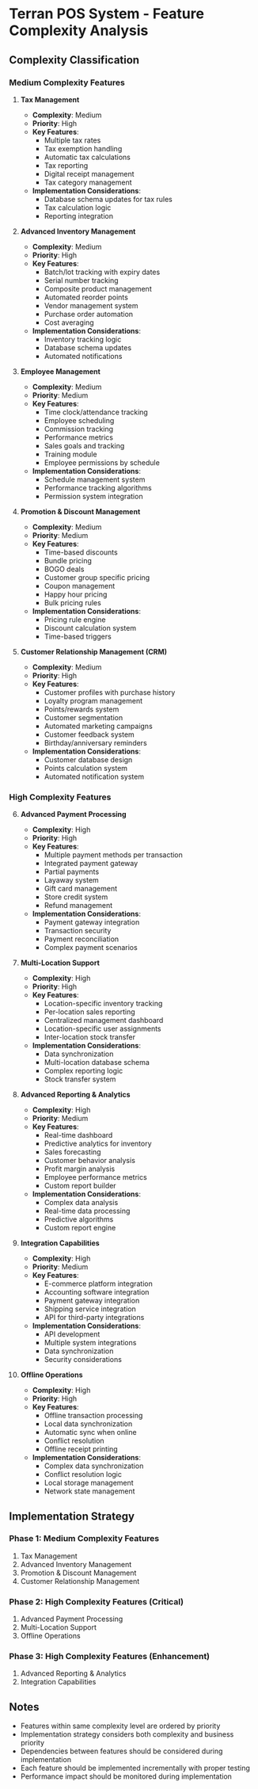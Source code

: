 # Terran POS System - Feature Complexity Analysis

## Complexity Classification

### Medium Complexity Features

1. **Tax Management**
   - **Complexity**: Medium
   - **Priority**: High
   - **Key Features**:
     - Multiple tax rates
     - Tax exemption handling
     - Automatic tax calculations
     - Tax reporting
     - Digital receipt management
     - Tax category management
   - **Implementation Considerations**:
     - Database schema updates for tax rules
     - Tax calculation logic
     - Reporting integration

2. **Advanced Inventory Management**
   - **Complexity**: Medium
   - **Priority**: High
   - **Key Features**:
     - Batch/lot tracking with expiry dates
     - Serial number tracking
     - Composite product management
     - Automated reorder points
     - Vendor management system
     - Purchase order automation
     - Cost averaging
   - **Implementation Considerations**:
     - Inventory tracking logic
     - Database schema updates
     - Automated notifications

3. **Employee Management**
   - **Complexity**: Medium
   - **Priority**: Medium
   - **Key Features**:
     - Time clock/attendance tracking
     - Employee scheduling
     - Commission tracking
     - Performance metrics
     - Sales goals and tracking
     - Training module
     - Employee permissions by schedule
   - **Implementation Considerations**:
     - Schedule management system
     - Performance tracking algorithms
     - Permission system integration

4. **Promotion & Discount Management**
   - **Complexity**: Medium
   - **Priority**: Medium
   - **Key Features**:
     - Time-based discounts
     - Bundle pricing
     - BOGO deals
     - Customer group specific pricing
     - Coupon management
     - Happy hour pricing
     - Bulk pricing rules
   - **Implementation Considerations**:
     - Pricing rule engine
     - Discount calculation system
     - Time-based triggers

5. **Customer Relationship Management (CRM)**
   - **Complexity**: Medium
   - **Priority**: High
   - **Key Features**:
     - Customer profiles with purchase history
     - Loyalty program management
     - Points/rewards system
     - Customer segmentation
     - Automated marketing campaigns
     - Customer feedback system
     - Birthday/anniversary reminders
   - **Implementation Considerations**:
     - Customer database design
     - Points calculation system
     - Automated notification system

### High Complexity Features

6. **Advanced Payment Processing**
   - **Complexity**: High
   - **Priority**: High
   - **Key Features**:
     - Multiple payment methods per transaction
     - Integrated payment gateway
     - Partial payments
     - Layaway system
     - Gift card management
     - Store credit system
     - Refund management
   - **Implementation Considerations**:
     - Payment gateway integration
     - Transaction security
     - Payment reconciliation
     - Complex payment scenarios

7. **Multi-Location Support**
   - **Complexity**: High
   - **Priority**: High
   - **Key Features**:
     - Location-specific inventory tracking
     - Per-location sales reporting
     - Centralized management dashboard
     - Location-specific user assignments
     - Inter-location stock transfer
   - **Implementation Considerations**:
     - Data synchronization
     - Multi-location database schema
     - Complex reporting logic
     - Stock transfer system

8. **Advanced Reporting & Analytics**
   - **Complexity**: High
   - **Priority**: Medium
   - **Key Features**:
     - Real-time dashboard
     - Predictive analytics for inventory
     - Sales forecasting
     - Customer behavior analysis
     - Profit margin analysis
     - Employee performance metrics
     - Custom report builder
   - **Implementation Considerations**:
     - Complex data analysis
     - Real-time data processing
     - Predictive algorithms
     - Custom report engine

9. **Integration Capabilities**
   - **Complexity**: High
   - **Priority**: Medium
   - **Key Features**:
     - E-commerce platform integration
     - Accounting software integration
     - Payment gateway integration
     - Shipping service integration
     - API for third-party integrations
   - **Implementation Considerations**:
     - API development
     - Multiple system integrations
     - Data synchronization
     - Security considerations

10. **Offline Operations**
    - **Complexity**: High
    - **Priority**: High
    - **Key Features**:
      - Offline transaction processing
      - Local data synchronization
      - Automatic sync when online
      - Conflict resolution
      - Offline receipt printing
    - **Implementation Considerations**:
      - Complex data synchronization
      - Conflict resolution logic
      - Local storage management
      - Network state management

## Implementation Strategy

### Phase 1: Medium Complexity Features
1. Tax Management
2. Advanced Inventory Management
3. Promotion & Discount Management
4. Customer Relationship Management

### Phase 2: High Complexity Features (Critical)
1. Advanced Payment Processing
2. Multi-Location Support
3. Offline Operations

### Phase 3: High Complexity Features (Enhancement)
1. Advanced Reporting & Analytics
2. Integration Capabilities

## Notes
- Features within same complexity level are ordered by priority
- Implementation strategy considers both complexity and business priority
- Dependencies between features should be considered during implementation
- Each feature should be implemented incrementally with proper testing
- Performance impact should be monitored during implementation 